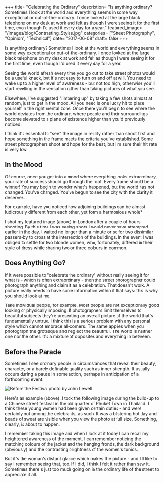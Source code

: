 +++
title= "Celebrating the Ordinary"
description= "Is anything ordinary? Sometimes I look at the world and everything seems in some way exceptional or out-of-the-ordinary. I once looked at the large black telephone on my desk at work and felt as though I were seeing it for the first time, even though I'd used it every day for a year."
featured_image= "/images/blog/Contrasting_Styles.jpg"
categories= ["Street Photography", "Opinion", "Technical"]
date= "2017-06-08"
draft= false
+++

Is anything ordinary? Sometimes I look at the world and everything seems in some way exceptional or out-of-the-ordinary. I once looked at the large black telephone on my desk at work and felt as though I were seeing it for the first time, even though I'd used it every day for a year.

Seeing the world afresh every time you go out to take street photos would be a useful knack, but it's not easy to turn on and off at will. You need to wake up to a higher level of awareness - but not too high, otherwise you'll start revelling in the sensation rather than taking pictures of what you see.

Elsewhere, I've suggested "limbering up" by taking a few shots almost at random, just to get in the mood. All you need is one lucky hit to place yourself in the right mental zone. Once there you'll begin to see where the world deviates from the ordinary, where people and their surroundings become elevated to a plane of existence higher than you'd previously noticed.

I think it's essential to "see" the image in reality rather than shoot first and hope something in the frame meets the criteria you've established. Some street photographers shoot and hope for the best, but I'm sure their hit rate is very low.

## In the Mood
  
Of course, once you get into a mood where everything looks extraordinary, your rate of success should go through the roof. Every frame should be a winner! You may begin to wonder what's happened, but the world has not changed. You've changed. You've begun to see the city with the clarity it deserves.

For example, have you noticed how adjoining buildings can be almost ludicrously different from each other, yet form a harmonious whole?

I shot my featured image (above) in London after a couple of hours shooting. By this time I was seeing shots I would never have attempted earlier in the day. I waited no longer than a minute or so for two dissimilar passers-by to cross at the intersection of the buildings. In the event I was obliged to settle for two blonde women, who, fortunately, differed in their style of dress while sharing two or three colours in common.

## Does Anything Go?
  
If it were possible to "celebrate the ordinary" without really seeing it for what is - which is often extraordinary - then the street photographer could photograph anything and claim it as a celebration. That doesn't work. A picture really needs to have some information within it that says: this is why you should look at me.

Take individual people, for example. Most people are not exceptionally good looking or physically imposing. If photographers limit themselves to beautiful subjects they're presenting an overall picture of the world that's fundamentally untrue. I think this is a serious problem with any personal style which cannot embrace all-comers. The same applies when you photograph the grotesque and neglect the beautiful. The world is neither one nor the other. It's a mixture of opposites and everything in between.

## Before the Parade
  
Sometimes I see ordinary people in circumstances that reveal their beauty, character, or a barely definable quality such as inner strength. It usually occurs during a pause in some action, perhaps in anticipation of a forthcoming event.

<img class="lazyload" data-src="/images/blog/Before_the_Festival.jpg" alt="Before the Festival photo by John Lewell">

Here's an example (above). I took the following image during the build-up to a Chinese street festival in the old quarter of Phuket Town in Thailand. I think these young women had been given certain duties - and were certainly not among the celebrants, as such. It was a blistering hot day and beads of sweat are visible when you view the photo at full size. Something, clearly, is about to happen.

I remember taking this image and when I look at it today I can recall my heightened awareness of the moment. I can remember noticing the matching colours of the jacket and the hanging fronds, the dark background (obviously) and the contrasting brightness of the women's tunics.

But it's the woman's distant glance which makes the picture - and I'll like to say I remember seeing that, too. If I did, I think I felt it rather than saw it. Sometimes there's just too much going on in the ordinary life of the street to appreciate it all.